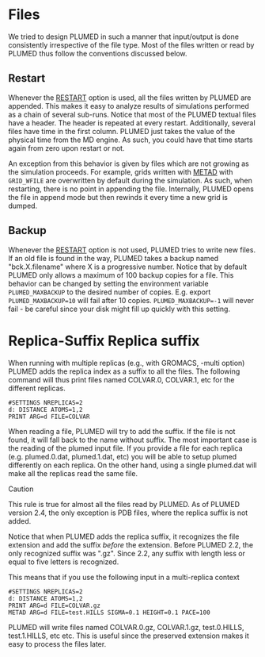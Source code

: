 # Files

We tried to design PLUMED in such a manner that input/output is done consistently
irrespective of the file type. Most of the files written or read by PLUMED thus follow
the conventions discussed below. 

## Restart

Whenever the [RESTART](RESTART.md) option is used, all the files written by PLUMED are appended.
This makes it easy to analyze results of simulations performed as a chain of several sub-runs.
Notice that most of the PLUMED textual files have a header. The header is repeated at every
restart. Additionally, several files have time in the first column. PLUMED just takes the value
of the physical time from the MD engine. As such, you could have that time starts again from zero
upon restart or not.

An exception from this behavior is given by files which are not growing as the simulation proceeds.
For example, grids written with [METAD](METAD.md) with `GRID_WFILE` are overwritten by default during the simulation.
As such, when restarting, there is no point in appending the file. Internally, PLUMED opens the file in append
mode but then rewinds it every time a new grid is dumped.

## Backup

Whenever the [RESTART](RESTART.md) option is not used, PLUMED tries to write new files. If an old file
is found in the way, PLUMED takes a backup named "bck.X.filename" where X is a progressive number.
Notice that by default PLUMED only allows a maximum of 100 backup copies for a file.
This behavior can be changed by setting the environment variable `PLUMED_MAXBACKUP` to the desired number
of copies. E.g. export `PLUMED_MAXBACKUP=10` will fail after 10 copies. `PLUMED_MAXBACKUP=-1` will never fail - be careful
since your disk might fill up quickly with this setting.

# Replica-Suffix Replica suffix

When running with multiple replicas (e.g., with GROMACS, -multi option) PLUMED adds the replica index as a suffix to
all the files. The following command
will thus print files named COLVAR.0, COLVAR.1, etc for the different replicas.

```plumed
#SETTINGS NREPLICAS=2
d: DISTANCE ATOMS=1,2
PRINT ARG=d FILE=COLVAR
```

When reading a file, PLUMED will try to add the suffix. If the file is not found, it will fall back to
the name without suffix. The most important case is the reading of the plumed input file.
If you provide a file for each replica (e.g. plumed.0.dat, plumed.1.dat, etc) you will be able to
setup plumed differently on each replica. 
On the other hand, using a single plumed.dat will make all the replicas read the same file.

>[!CAUTION]
>This rule is true for almost all the files read by PLUMED. As of
>PLUMED version 2.4, the only exception is PDB files, where the replica suffix is not added.

Notice that when PLUMED adds the replica suffix, it recognizes the file extension and add the suffix _before_ the
extension. Before PLUMED 2.2, the only recognized suffix was ".gz". Since 2.2, any suffix with length
less or equal to five letters is recognized.

This means that if you use the following input in a multi-replica context 

```plumed
#SETTINGS NREPLICAS=2
d: DISTANCE ATOMS=1,2
PRINT ARG=d FILE=COLVAR.gz
METAD ARG=d FILE=test.HILLS SIGMA=0.1 HEIGHT=0.1 PACE=100
```

PLUMED will write files named COLVAR.0.gz, COLVAR.1.gz, test.0.HILLS, test.1.HILLS, etc
etc. This is useful since the preserved extension makes it easy
to process the files later.

